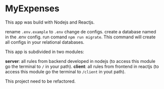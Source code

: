 # MyExpenses

This app was build with Nodejs and Reactjs.

rename `.env.example` to `.env` change de configs.
create a database named in the .env config.
run comand `npm run migrate`. This command will create all configs in your relational databases.

This app is subdivided in two modules:

**server**: all rules from backend developed in nodejs (to access this module go the terminal to `/` in your path).
**client**: all rules from frontend in reactjs (to access this module go the terminal to `/client` in yout path).

This project need to be refactored.
